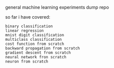 general machine learning experiments dump repo

so far i have covered:

    binary classification
    linear regression
    mnist digit classification
    multiclass classification
    cost function from scratch
    backward propagation from scratch
    gradient descent from scratch
    neural network fron scratch
    neuron from scratch
